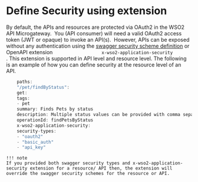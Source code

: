 # Define Security using extension

By default, the APIs and resources are protected via OAuth2 in the WSO2 API Microgateway.  You (API consumer) will need a valid OAuth2 access token (JWT or opaque) to invoke an API(s).  However, APIs can be exposed without any authentication using the [swagger security scheme definition](https://swagger.io/docs/specification/authentication/) or OpenAPI extension `                   x-wso2-application-security                 ` . This extension is supported in API level and resource level. The following is an example of how you can define security at the resource level of an API.

``` java
    paths:
    "/pet/findByStatus":
    get:
    tags:
    - pet
    summary: Finds Pets by status
    description: Multiple status values can be provided with comma separated strings
    operationId: findPetsByStatus
    x-wso2-application-security: 
    security-types:
    - "oauth2"
    - "basic_auth"
    - "api_key"
```

    !!! note
    If you provided both swagger security types and x-wso2-application-security extension for a resource/ API then, the extension will override the swagger security schemes for the resource or API.


